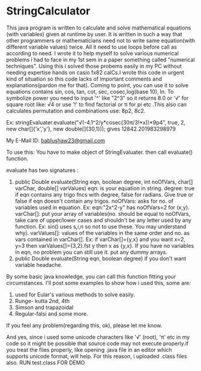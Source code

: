 # StringCalculator
This java program is written to calculate and solve mathematical equations (with variables) given at runtime by user. It is written in such a way that
other programmers or mathematicians need not to write same equation(with different variable values) twice. All it need to use
loops before call as according to need. I wrote it to help myself to solve various numerical problems i had to face in my 1st sem 
in a paper something called "numerical techniques". Using this i solved those probems easily in my PC without needing expertise hands
on casio fx82 calCs.I wrote this code in urgent kind of situation so this code lacks of important comments and explanations(pardon me for that).
Coming to point, you can use it to solve equations contains sin, cos, tan, cot, sec, cosec,log(base 10), ln.
To symbolize power you need to input '^' like "2^3" so it returns 8.0 or '√' for square root like: √4 or use '!' to find factorial or π for pi etc .This also can calculates permutation and combinations use: 8p2, 8c2.

Ex: stringEvaluater.evaluate("√(-4.1^2/y*cosec(30π/3!*x))*9p4", true, 2, new char[]{'x','y'}, new double[]{30,1})); gives 12842.201983298979

My E-Mail ID: bablushaw23@gmail.com 

To use this: 
You have to make object of StringEvaluater. then call evaluate() function.

evaluate has two signatures :
1. public Double evaluate(String eqn, boolean degree, int noOfVars, char[] varChar, double[] varValues)
	eqn: is your equation in string.
	degree: true if eqn contains any trigo fncs with degree, false for radians. Give true or false if eqn doesn't contain any trigos.
	noOfVars: asks for no. of variables used in equation. Ex: eqn:"2x^2-y" has noOfVars=2 for (x,y).
	varChar[]: put your array of variables(no. should be equal to noOfVars, take care of upper/lower cases and shouldn't be any letter used by any function. Ex: sin() uses s,i,n so not to use these. You may understand why).
	varValues[]: values of the variables in the same order and no. as vars contained in varChar[]. Ex: if varChar[]={y,x} and you want x=2, y=3 then varValues[]={3,2}.fst y then x as {y,x}.
	If you have no variables in eqn, no problem you can still use it. put any dummy arrays.
2. public Double evaluate(String eqn, boolean degree) 
	if you don't want variable headache.
	
By some basic java knowledge, you can call this function fitting your circumstances. I'll post some examples to show how i used this, some are: 
1. used for Eular's various methods to solve easily.
2. Runge- kutta 2nd, 4th 
3. Simson and trapazoidal
4. Regular-falsi
and some more.

If you feel any problem(regarding this, ok), please let me know.

And yes, since i used some unicode characters like '√' (root), 'π' etc in my code so it might be possible that source code may not execute properly.if you treat the files properly, like opening .java file in an editor which supports unicode format, will help.
For this reason, i uploaded .class files also. RUN test.class FOR DEMO
